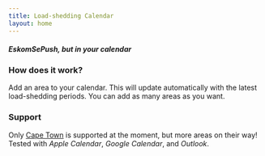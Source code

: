 ```yaml
---
title: Load-shedding Calendar
layout: home
---
```


#### _EskomSePush, but in your calendar_

### How does it work?
Add an area to your calendar. This will update automatically with the latest load-shedding periods. You can add as many areas as you want.


### Support
Only [Cape Town](https://www.capetown.gov.za/Family%20and%20home/Residential-utility-services/Residential-electricity-services/Load-shedding-and-outages) is supported at the moment, but more areas on their way!
Tested with _Apple Calendar_, _Google Calendar_, and _Outlook_.
